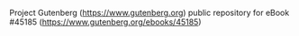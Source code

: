 Project Gutenberg (https://www.gutenberg.org) public repository for eBook #45185 (https://www.gutenberg.org/ebooks/45185)
